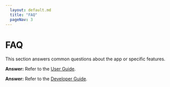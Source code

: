 ```yaml
---
  layout: default.md
  title: "FAQ"
  pageNav: 3
---
```


# FAQ

<box type="tip">
This section answers common questions about the app or specific features.
</box>
<panel header="**Question:** How do I learn to use this project?">

**Answer:** Refer to the [User Guide](../userGuide/UserGuide.md).
</panel>
<br>
<panel header="**Question:** How do I contribute to this project?">

**Answer:** Refer to the [Developer Guide](../developerGuide/DeveloperGuide.md).
</panel>
